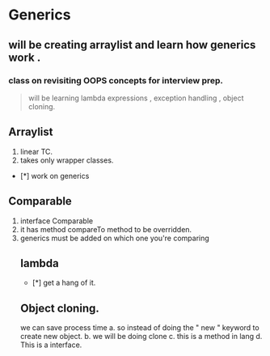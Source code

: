 # Generics

## will be creating arraylist and learn how generics work .

### class on revisiting OOPS concepts for interview prep.

> will be learning lambda expressions , exception handling , object cloning.

## Arraylist

1. linear TC.
2. takes only wrapper classes.

- [*] work on generics

## Comparable

1. interface Comparable<Object>
2. it has method compareTo method to be overridden.
3. generics must be added on which one you're comparing

## lambda

- [*] get a hang of it.

## Object cloning.

we can save process time
a. so instead of doing the " new " keyword to create new object.
b. we will be doing clone
c. this is a method in lang
d. This is a interface.
